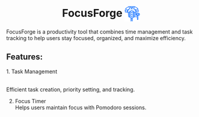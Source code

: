 <h1 align="center">
  FocusForge
  <img src="./public/Forge.png" alt="FocusForge Logo" width="40" style="vertical-align: middle;" />
</h1>

<p>FocusForge is a productivity tool that combines time management and task tracking to help users stay focused, organized, and maximize efficiency.</p>

<h2>Features:</h2>
1. Task Management<br><br>
<p>Efficient task creation, priority setting, and tracking.</p>

2. Focus Timer<br>
Helps users maintain focus with Pomodoro sessions.<br>



